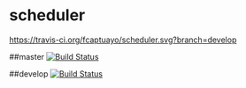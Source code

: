# scheduler

https://travis-ci.org/fcaptuayo/scheduler.svg?branch=develop

##master
[![Build Status](https://travis-ci.org/fcaptuayo/scheduler.svg?branch=master)](https://travis-ci.org/github/fcaptuayo/scheduler)

##develop
[![Build Status](https://travis-ci.org/fcaptuayo/scheduler.svg?branch=develop)](https://travis-ci.org/github/fcaptuayo/scheduler)
